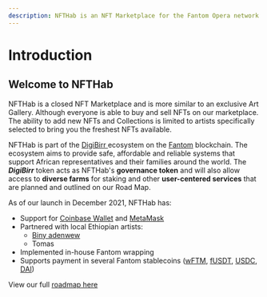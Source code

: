 ```yaml
---
description: NFTHab is an NFT Marketplace for the Fantom Opera network.
---
```


# Introduction

## Welcome to NFTHab

NFTHab is a closed NFT Marketplace and is more similar to an exclusive Art Gallery. Although everyone is able to buy and sell NFTs on our marketplace. The ability to add new NFTs and Collections is limited to artists specifically selected to bring you the freshest NFTs available.

NFTHab is part of the [DigiBirr ](https://www.dbirr.org)ecosystem on the [Fantom](https://fantom.foundation) blockchain. The ecosystem aims to provide safe, affordable and reliable systems that support African representatives and their families around the world. The _**DigiBirr**_ token acts as NFTHab's **governance token** and will also allow access to **diverse farms** for staking and other **user-centered services** that are planned and outlined on our Road Map.&#x20;

As of our launch in December 2021, NFTHab has:

* Support for [Coinbase Wallet](https://wallet.coinbase.com) and [MetaMask](https://metamask.io)
* Partnered with local Ethiopian artists:
  * [Biny adenwew](https://binywadenew.carrd.co)
  * Tomas
* Implemented in-house Fantom wrapping
* Supports payment in several Fantom stablecoins ([wFTM](https://ftmscan.com/token/0x21be370d5312f44cb42ce377bc9b8a0cef1a4c83), [fUSDT](https://ftmscan.com/token/0x049d68029688eabf473097a2fc38ef61633a3c7a), [USDC](https://ftmscan.com/token/0x04068da6c83afcfa0e13ba15a6696662335d5b75), [DAI](https://ftmscan.com/token/0x8d11ec38a3eb5e956b052f67da8bdc9bef8abf3e))

View our full [roadmap here](introduction/road-map.md)
